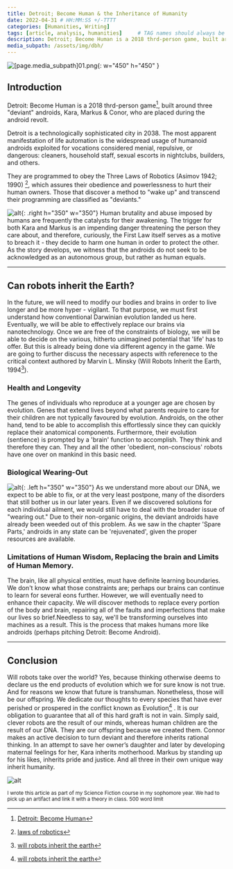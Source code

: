 ```yaml
---
title: Detroit; Become Human & the Inheritance of Humanity
date: 2022-04-31 # HH:MM:SS +/-TTTT
categories: [Humanities, Writing]
tags: [article, analysis, humanities]     # TAG names should always be lowercase
description: Detroit; Become Human is a 2018 thrd-person game, built around three "deviant" androids...
media_subpath: /assets/img/dbh/
---
```


![[page.media_subpath]01.png](marcus.png){: w="450" h="450" }

## Introduction
Detroit: Become Human is a 2018 thrd-person game[^dbh], built around three "deviant" androids, Kara, Markus & Conor, who are placed during the android revolt.

Detroit is a technologically sophisticated city in 2038. The most apparent manifestation of life automation is the widespread usage of humanoid androids exploited for vocations considered menial, repulsive, or dangerous: cleaners, household staff, sexual escorts in nightclubs, builders, and others.

They are programmed to obey the Three Laws of Robotics (Asimov 1942; 1990) [^asimov], which assures their obedience and powerlessness to hurt their human owners. Those that discover a method to "wake up" and transcend their programming are classified as "deviants."

![alt](cara.png){: .right h="350" w="350"}
Human brutality and abuse imposed by humans are frequently the catalysts for their awakening. The trigger for both Kara and Markus is an impending danger threatening the person they care about, and therefore, curiously, the First Law itself serves as a motive to breach it - they decide to harm one human in order to protect the other. As the story develops, we witness that the androids do not seek to be acknowledged as an autonomous group, but rather as human equals.

---
## Can robots inherit the Earth?
In the future, we will need to modify our bodies and brains in order to live longer and be more hyper - vigilant. To that purpose, we must first understand how conventional Darwinian evolution landed us here. Eventually, we will be able to effectively replace our brains via nanotechnology. Once we are free of the constraints of biology, we will be able to decide on the various, hitherto unimagined potential that 'life' has to offer. But this is already being done via different agency in the game. We are going to further discuss the necessary aspects with referenece to the critical context authored by Marvin L. Minsky (Will Robots Inherit the Earth, 1994[^minsky]).

### Health and Longevity
The genes of individuals who reproduce at a younger age are chosen by evolution. Genes that extend lives beyond what parents require to care for their children are not typically favoured by evolution. Androids, on the other hand, tend to be able to accomplish this effortlessly since they can quickly replace their anatomical components. Furthermore, their evolution (sentience) is prompted by a 'brain' function to accomplish. They think and therefore they can. They and all the other 'obedient, non-conscious' robots have one over on mankind in this basic need.


### Biological Wearing-Out
![alt](conflict.png){: .left h="350" w="350"}
As we understand more about our DNA, we expect to be able to fix, or at the very least postpone, many of the disorders that still bother us in our later years. Even if we discovered solutions for each individual ailment, we would still have to deal with the broader issue of "wearing out." Due to their non-organic origins, the deviant androids have already been weeded out of this problem. As we saw in the chapter 'Spare Parts,' androids in any state can be 'rejuvenated', given the proper resources are available.

### Limitations of Human Wisdom, Replacing the brain and Limits of Human Memory.
The brain, like all physical entities, must have definite learning boundaries. We don't know what those constraints are; perhaps our brains can continue to learn for several eons further. However, we will eventually need to enhance their capacity. We will discover methods to replace every portion of the body and brain, repairing all of the faults and imperfections that make our lives so brief.Needless to say, we'll be transforming ourselves into machines as a result. This is the process that makes humans more like androids (perhaps pitching Detroit: Become Android).

---

## Conclusion
Will robots take over the world? Yes, because thinking otherwise deems to declare us the end products of evolution which we for sure know is not true. And for reasons we know that future is transhuman. Nonetheless, those will be our offspring. We dedicate our thoughts to every species that have ever perished or prospered in the conflict known as Evolution[^minsky] . It is our obligation to guarantee that all of this hard graft is not in vain. Simply said, clever robots are the result of our minds, whereas human children are the result of our DNA. They are our offspring because we created them. Connor makes an active decision to turn deviant and therefore inherits rational thinking. In an attempt to save her owner’s daughter and later by developing maternal feelings for her, Kara inherits motherhood. Markus by standing up for his likes, inherits pride and justice. And all three in their own unique way inherit humanity.

![alt](protos.png)

<sub>I wrote this article as part of my Science Fiction course in my sophomore year. We had to pick up an artifact and link it with a theory in class. 500 word limit</sub>

[^asimov]: [laws of robotics](https://en.wikipedia.org/wiki/Three_Laws_of_Robotics)
[^minsky]: [will robots inherit the earth](https://philpapers.org/rec/MINWRI)
[^dbh]: [Detroit: Become Human](https://en.wikipedia.org/wiki/Detroit:_Become_Human)